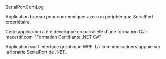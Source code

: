 SerialPortComLog

Application bureau pour communiquer avec un périphérique SerialPort propriétaire.

Cette application a été développé en parrallèle d'une formation C# : macertif.com "Formation Certifiante .NET C#"

Application sur l'interface graphique WPF.
La communication s'appuie sur la librairie SerialPort de .NET.

